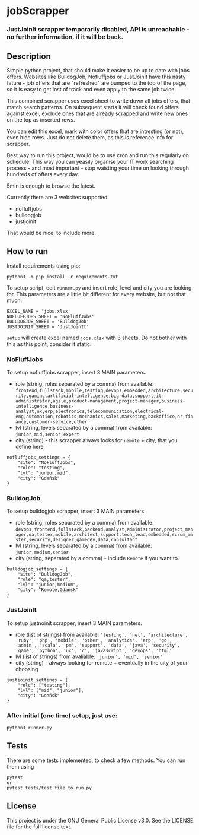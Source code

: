 # jobScrapper

### JustJoinIt scrapper temporarily disabled, API is unreachable - no further information, if it will be back.

## Description
Simple python project, that should make it easier to be up to date with jobs offers. Websites like BulldogJob, Nofluffjobs or JustJoinIt have this nasty fature - job offers that are "refreshed" are bumped to the top of the page, so it is easy to get lost of track and even apply to the same job twice. 

This combined scrapper uses excel sheet to write down all jobs offers, that match search patterns. On subsequent starts it will check found offers against excel, exclude ones that are already scrapped and write new ones on the top as inserted rows. 

You can edit this excel, mark with color offers that are intresting (or not), even hide rows. Just do not delete them, as this is reference info for scrapper.

Best way to run this project, would be to use cron and run this regularly on schedule. This way you can yeasily organise your IT work searching process - and most important - stop waisting your time on looking through hundreds of offers every day. 

5min is enough to browse the latest.

Currently there are 3 websites supported:
- nofluffjobs
- bulldogjob
- justjoinit

That would be nice, to include more.

## How to run
Install requirements using pip:
```
python3 -m pip install -r requirements.txt
```
To setup script, edit `runner.py` and insert role, level and city you are looking for. This parameters are a little bit different for every website, but not that much.
```
EXCEL_NAME = 'jobs.xlsx'
NOFLUFFJOBS_SHEET = 'NoFluffJobs'
BULLDOGJOB_SHEET = 'BulldogJob'
JUSTJOINIT_SHEET = 'JustJoinIt'
```
`setup` will create excel named `jobs.xlsx` with 3 sheets. Do not bother with this as this point, consider it static.

### NoFluffJobs
To setup nofluffjobs scrapper, insert 3 MAIN parameters. 
- role (string, roles separated by a comma) from available: `frontend,fullstack,mobile,testing,devops,embedded,architecture,security,gaming,artificial-intelligence,big-data,support,it-administrator,agile,product-management,project-manager,business-intelligence,business-analyst,ux,erp,electronics,telecommunication,electrical-eng,automation,robotics,mechanics,sales,marketing,backoffice,hr,finance,customer-service,other`
- lvl (string, levels separated by a comma) from available: `junior,mid,senior,expert`
- city (string) - this scrapper always looks for `remote` + city, that you define here.
```
nofluffjobs_settings = {
    "site": "NoFluffJobs",
    "role": "testing",
    "lvl": "junior,mid",
    "city": "Gdańsk" 
}
```

### BulldogJob
To setup bulldogjob scrapper, insert 3 MAIN parameters.

- role (string, roles separated by a comma) from available: `devops,frontend,fullstack,backend,analyst,administrator,project_manager,qa,tester,mobile,architect,support,tech_lead,embedded,scrum_master,security,designer,gamedev,data,consultant`
- lvl (string, levels separated by a comma) from available: `junior,medium,senior`
- city (string, separated by a comma) - include `Remote` if you want to.
```
bulldogjob_settings = {
    "site": "BulldogJob",
    "role": "qa,tester",
    "lvl": "junior,medium",
    "city": "Remote,Gdańsk" 
}
```

### JustJoinIt

To setup justnoinit scrapper, insert 3 MAIN parameters.
- role (list of strings) from available: `'testing', 'net', 'architecture', 'ruby', 'php', 'mobile', 'other', 'analytics', 'erp', 'go', 'admin', 'scala', 'pm', 'support', 'data', 'java', 'security', 'game', 'python', 'ux', 'c', 'javascript', 'devops', 'html'`
- lvl (list of strings) from avaliable: `'junior', 'mid', 'senior'`
- city (string) - always looking for remote + eventually in the city of your choosing
```
justjoinit_settings = {
    "role": ["testing"],
    "lvl": ["mid", "junior"],
    "city": "Gdańsk" 
}
```

### After initial (one time) setup, just use:
```
python3 runner.py
```

## Tests
There are some tests implemented, to check a few methods. You can run them using
```
pytest 
or 
pytest tests/test_file_to_run.py
```

## License 
This project is under the GNU General Public License v3.0. See the LICENSE file for the full license text.